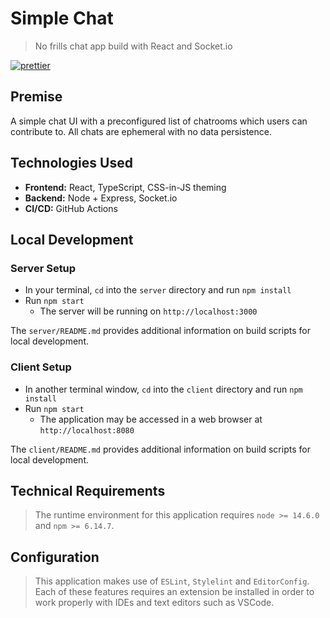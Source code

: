 # Simple Chat

> No frills chat app build with React and Socket.io

<!-- [![build](https://github.com/dzervoudakes/simple-chat/workflows/Build%20and%20Test/badge.svg)](https://github.com/dzervoudakes/simple-chat/actions)
[![codecov](https://codecov.io/gh/dzervoudakes/simple-chat/branch/main/graph/badge.svg)](https://codecov.io/gh/dzervoudakes/simple-chat)
[![quality](https://app.codacy.com/project/badge/Grade/373b659cba7b4b8cb0f275db57c3ef38)](https://www.codacy.com/gh/dzervoudakes/simple-chat/dashboard?utm_source=github.com&amp;utm_medium=referral&amp;utm_content=dzervoudakes/simple-chat&amp;utm_campaign=Badge_Grade) -->
[![prettier](https://img.shields.io/badge/code_style-prettier-ff69b4.svg)](https://prettier.io/)

## Premise

A simple chat UI with a preconfigured list of chatrooms which users can contribute to. All chats are ephemeral with no data persistence.

<!-- <img src="demo.gif" height="350"/> -->

## Technologies Used

- **Frontend:** React, TypeScript, CSS-in-JS theming
- **Backend:** Node + Express, Socket.io
- **CI/CD:** GitHub Actions

## Local Development

### Server Setup

- In your terminal, `cd` into the `server` directory and run `npm install`
- Run `npm start`
  - The server will be running on `http://localhost:3000`

The `server/README.md` provides additional information on build scripts for local development.

### Client Setup

- In another terminal window, `cd` into the `client` directory and run `npm install`
- Run `npm start`
  - The application may be accessed in a web browser at `http://localhost:8080`

The `client/README.md` provides additional information on build scripts for local development.

## Technical Requirements

> The runtime environment for this application requires `node >= 14.6.0` and `npm >= 6.14.7`.

## Configuration

> This application makes use of `ESLint`, `Stylelint` and `EditorConfig`. Each of these features requires
> an extension be installed in order to work properly with IDEs and text editors such as VSCode.
